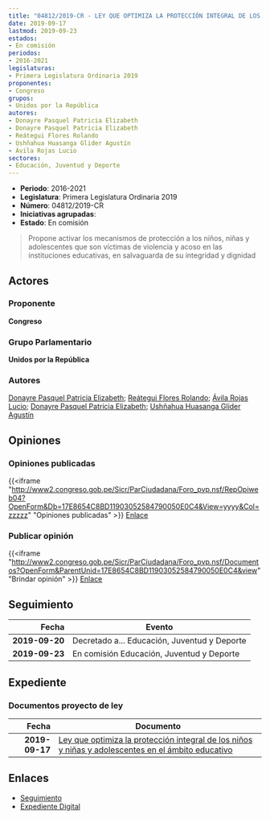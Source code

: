 ```yaml
---
title: "04812/2019-CR - LEY QUE OPTIMIZA LA PROTECCIÓN INTEGRAL DE LOS NIÑOS, NIÑAS Y ADOLESCENTES EN EL ÁMBITO EDUCATIVO"
date: 2019-09-17
lastmod: 2019-09-23
estados:
- En comisión
periodos:
- 2016-2021
legislaturas:
- Primera Legislatura Ordinaria 2019
proponentes:
- Congreso
grupos:
- Unidos por la República
autores:
- Donayre Pasquel Patricia Elizabeth
- Donayre Pasquel Patricia Elizabeth
- Reátegui Flores Rolando
- Ushñahua Huasanga Glider Agustín
- Ávila Rojas Lucio
sectores:
- Educación, Juventud y Deporte
---
```

- **Periodo**: 2016-2021
- **Legislatura**: Primera Legislatura Ordinaria 2019
- **Número**: 04812/2019-CR
- **Iniciativas agrupadas**: 
- **Estado**: En comisión

> Propone activar los mecanismos de protección a los niños, niñas y adolescentes que son víctimas de violencia y acoso en las instituciones educativas, en salvaguarda de su integridad y dignidad


## Actores

### Proponente

**Congreso**

### Grupo Parlamentario

**Unidos por la República**

### Autores

[Donayre Pasquel Patricia Elizabeth](mailto:mailto:pdonayre@congreso.gob.pe); [Reátegui Flores Rolando](mailto:mailto:rreategui@congreso.gob.pe); [Ávila Rojas Lucio](mailto:mailto:lavilar@congreso.gob.pe); [Donayre Pasquel Patricia Elizabeth](mailto:mailto:pdonayre@congreso.gob.pe); [Ushñahua Huasanga Glider Agustín](mailto:mailto:gushnahua@congreso.gob.pe)

## Opiniones

### Opiniones publicadas

{{<iframe "http://www2.congreso.gob.pe/Sicr/ParCiudadana/Foro_pvp.nsf/RepOpiweb04?OpenForm&Db=17E8654C8BD11903052584790050E0C4&View=yyyy&Col=zzzzz" "Opiniones publicadas" >}}
[Enlace](http://www2.congreso.gob.pe/Sicr/ParCiudadana/Foro_pvp.nsf/RepOpiweb04?OpenForm&Db=17E8654C8BD11903052584790050E0C4&View=yyyy&Col=zzzzz)

### Publicar opinión

{{<iframe "http://www2.congreso.gob.pe/Sicr/ParCiudadana/Foro_pvp.nsf/Documentos?OpenForm&ParentUnid=17E8654C8BD11903052584790050E0C4&view" "Brindar opinión" >}}
[Enlace](http://www2.congreso.gob.pe/Sicr/ParCiudadana/Foro_pvp.nsf/Documentos?OpenForm&ParentUnid=17E8654C8BD11903052584790050E0C4&view)


## Seguimiento

| Fecha | Evento |
|------:|--------|
| **2019-09-20** | Decretado a... Educación, Juventud y Deporte |
| **2019-09-23** | En comisión Educación, Juventud y Deporte |

## Expediente

### Documentos proyecto de ley

| Fecha | Documento |
|------:|-----------|
| **2019-09-17** | [Ley que optimiza la protección integral de los niños y niñas y adolescentes en el ámbito educativo](http://www.leyes.congreso.gob.pe/Documentos/2016_2021/Proyectos_de_Ley_y_de_Resoluciones_Legislativas/PL04812_20190917.pdf) |

## Enlaces

- [Seguimiento](http://www2.congreso.gob.pe/Sicr/TraDocEstProc/CLProLey2016.nsf/f7fff46988ca05b1052578e100829cc7/b817fc1c10933d0e052584790057990d?OpenDocument)
- [Expediente Digital](http://www2.congreso.gob.pe/Sicr/TraDocEstProc/Expvirt_2011.nsf/visbusqptramdoc1621/04812?opendocument)

